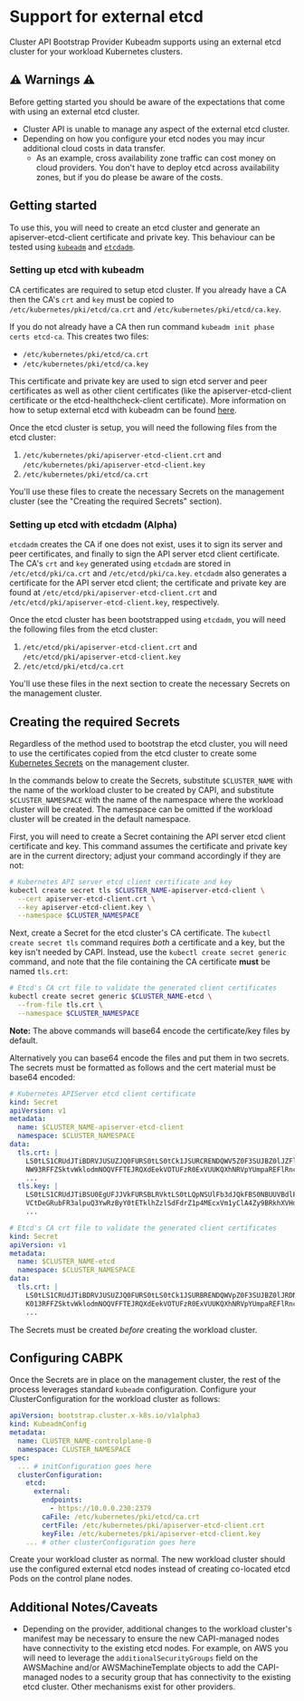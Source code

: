 # Support for external etcd

Cluster API Bootstrap Provider Kubeadm supports using an external etcd cluster for your workload Kubernetes clusters.

## ⚠️ Warnings ⚠️

Before getting started you should be aware of the expectations that come with using an external etcd cluster.

* Cluster API is unable to manage any aspect of the external etcd cluster.
* Depending on how you configure your etcd nodes you may incur additional cloud costs in data transfer.
    * As an example, cross availability zone traffic can cost money on cloud providers. You don't have to deploy etcd across availability zones, but if you do please be aware of the costs.

## Getting started

To use this, you will need to create an etcd cluster and generate an apiserver-etcd-client certificate and private key. This behaviour can be tested using [`kubeadm`](https://kubernetes.io/docs/setup/production-environment/tools/kubeadm/setup-ha-etcd-with-kubeadm/) and [`etcdadm`](https://github.com/kubernetes-sigs/etcdadm).

### Setting up etcd with kubeadm

CA certificates are required to setup etcd cluster. If you already have a CA then the CA's `crt` and `key` must be copied to `/etc/kubernetes/pki/etcd/ca.crt` and `/etc/kubernetes/pki/etcd/ca.key`.

If you do not already have a CA then run command `kubeadm init phase certs etcd-ca`. This creates two files:

* `/etc/kubernetes/pki/etcd/ca.crt`
* `/etc/kubernetes/pki/etcd/ca.key`

This certificate and private key are used to sign etcd server and peer certificates as well as other client certificates (like the apiserver-etcd-client certificate or the etcd-healthcheck-client certificate). More information on how to setup external etcd with kubeadm can be found [here](https://kubernetes.io/docs/setup/production-environment/tools/kubeadm/setup-ha-etcd-with-kubeadm/#setting-up-the-cluster).

Once the etcd cluster is setup, you will need the following files from the etcd cluster:

1. `/etc/kubernetes/pki/apiserver-etcd-client.crt` and `/etc/kubernetes/pki/apiserver-etcd-client.key`
2. `/etc/kubernetes/pki/etcd/ca.crt`

You'll use these files to create the necessary Secrets on the management cluster (see the "Creating the required Secrets" section).

### Setting up etcd with etcdadm (Alpha)

`etcdadm` creates the CA if one does not exist, uses it to sign its server and peer certificates, and finally to sign the API server etcd client certificate. The CA's `crt` and `key` generated using `etcdadm` are stored in `/etc/etcd/pki/ca.crt` and `/etc/etcd/pki/ca.key`. `etcdadm` also generates a certificate for the API server etcd client; the certificate and private key are found at `/etc/etcd/pki/apiserver-etcd-client.crt` and `/etc/etcd/pki/apiserver-etcd-client.key`, respectively.

Once the etcd cluster has been bootstrapped using `etcdadm`, you will need the following files from the etcd cluster:

1. `/etc/etcd/pki/apiserver-etcd-client.crt` and `/etc/etcd/pki/apiserver-etcd-client.key`
2. `/etc/etcd/pki/etcd/ca.crt`

You'll use these files in the next section to create the necessary Secrets on the management cluster.

## Creating the required Secrets

Regardless of the method used to bootstrap the etcd cluster, you will need to use the certificates copied from the etcd cluster to create some [Kubernetes Secrets](https://kubernetes.io/docs/concepts/configuration/secret/#creating-a-secret-using-kubectl-create-secret) on the management cluster.

In the commands below to create the Secrets, substitute `$CLUSTER_NAME` with the name of the workload cluster to be created by CAPI, and substitute `$CLUSTER_NAMESPACE` with the name of the namespace where the workload cluster will be created. The namespace can be omitted if the workload cluster will be created in the default namespace.

First, you will need to create a Secret containing the API server etcd client certificate and key. This command assumes the certificate and private key are in the current directory; adjust your command accordingly if they are not:

```bash
# Kubernetes API server etcd client certificate and key
kubectl create secret tls $CLUSTER_NAME-apiserver-etcd-client \
  --cert apiserver-etcd-client.crt \
  --key apiserver-etcd-client.key \
  --namespace $CLUSTER_NAMESPACE
```

Next, create a Secret for the etcd cluster's CA certificate. The `kubectl create secret tls` command requires _both_ a certificate and a key, but the key isn't needed by CAPI. Instead, use the `kubectl create secret generic` command, and note that the file containing the CA certificate **must** be named `tls.crt`:

```bash
# Etcd's CA crt file to validate the generated client certificates
kubectl create secret generic $CLUSTER_NAME-etcd \
  --from-file tls.crt \
  --namespace $CLUSTER_NAMESPACE
```

**Note:** The above commands will base64 encode the certificate/key files by default.

Alternatively you can base64 encode the files and put them in two secrets. The secrets must be formatted as follows and the cert material must be base64 encoded:

```yaml
# Kubernetes APIServer etcd client certificate
kind: Secret
apiVersion: v1
metadata:
  name: $CLUSTER_NAME-apiserver-etcd-client
  namespace: $CLUSTER_NAMESPACE
data:
  tls.crt: |
    LS0tLS1CRUdJTiBDRVJUSUZJQ0FURS0tLS0tCk1JSURCRENDQWV5Z0F3SUJBZ0lJZFlkclZUMzV0
    NW93RFFZSktvWklodmNOQVFFTEJRQXdEekVOTUFzR0ExVUUKQXhNRVpYUmpaREFlRncweE9UQTVN
    ...
  tls.key: |
    LS0tLS1CRUdJTiBSU0EgUFJJVkFURSBLRVktLS0tLQpNSUlFb3dJQkFBS0NBUUVBdlFlTzVKOE5j
    VCtDeGRubFR3alpuQ3YwRzByY0tETklhZzlSdFdrZ1p4MEcxVm1yClA4Zy9BRkhXVHdxSTUrNi81
    ...
```

```yaml
# Etcd's CA crt file to validate the generated client certificates
kind: Secret
apiVersion: v1
metadata:
  name: $CLUSTER_NAME-etcd
  namespace: $CLUSTER_NAMESPACE
data:
  tls.crt: |
    LS0tLS1CRUdJTiBDRVJUSUZJQ0FURS0tLS0tCk1JSURBRENDQWVpZ0F3SUJBZ0lJRDNrVVczaDIy
    K013RFFZSktvWklodmNOQVFFTEJRQXdEekVOTUFzR0ExVUUKQXhNRVpYUmpaREFlRncweE9UQTVN
    ...
```

The Secrets must be created _before_ creating the workload cluster.

## Configuring CABPK

Once the Secrets are in place on the management cluster, the rest of the process leverages standard `kubeadm` configuration. Configure your ClusterConfiguration for the workload cluster as follows:

```yaml
apiVersion: bootstrap.cluster.x-k8s.io/v1alpha3
kind: KubeadmConfig
metadata:
  name: CLUSTER_NAME-controlplane-0
  namespace: CLUSTER_NAMESPACE
spec:
  ... # initConfiguration goes here
  clusterConfiguration:
    etcd:
      external:
        endpoints:
          - https://10.0.0.230:2379
        caFile: /etc/kubernetes/pki/etcd/ca.crt
        certFile: /etc/kubernetes/pki/apiserver-etcd-client.crt
        keyFile: /etc/kubernetes/pki/apiserver-etcd-client.key
    ... # other clusterConfiguration goes here
```

Create your workload cluster as normal. The new workload cluster should use the configured external etcd nodes instead of creating co-located etcd Pods on the control plane nodes.

## Additional Notes/Caveats

* Depending on the provider, additional changes to the workload cluster's manifest may be necessary to ensure the new CAPI-managed nodes have connectivity to the existing etcd nodes. For example, on AWS you will need to leverage the `additionalSecurityGroups` field on the AWSMachine and/or AWSMachineTemplate objects to add the CAPI-managed nodes to a security group that has connectivity to the existing etcd cluster. Other mechanisms exist for other providers.
